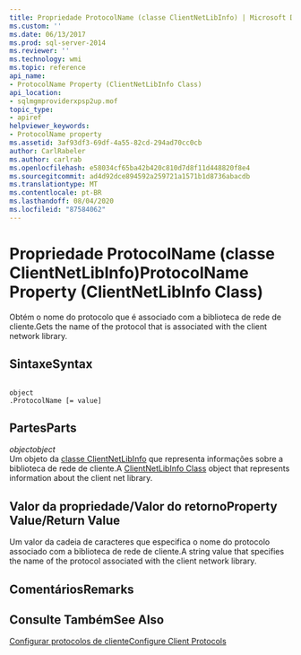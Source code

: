 ```yaml
---
title: Propriedade ProtocolName (classe ClientNetLibInfo) | Microsoft Docs
ms.custom: ''
ms.date: 06/13/2017
ms.prod: sql-server-2014
ms.reviewer: ''
ms.technology: wmi
ms.topic: reference
api_name:
- ProtocolName Property (ClientNetLibInfo Class)
api_location:
- sqlmgmproviderxpsp2up.mof
topic_type:
- apiref
helpviewer_keywords:
- ProtocolName property
ms.assetid: 3af93df3-69df-4a55-82cd-294ad70cc0cb
author: CarlRabeler
ms.author: carlrab
ms.openlocfilehash: e58034cf65ba42b420c810d7d8f11d448820f8e4
ms.sourcegitcommit: ad4d92dce894592a259721a1571b1d8736abacdb
ms.translationtype: MT
ms.contentlocale: pt-BR
ms.lasthandoff: 08/04/2020
ms.locfileid: "87584062"
---
```

# <a name="protocolname-property-clientnetlibinfo-class"></a><span data-ttu-id="ec5cc-102">Propriedade ProtocolName (classe ClientNetLibInfo)</span><span class="sxs-lookup"><span data-stu-id="ec5cc-102">ProtocolName Property (ClientNetLibInfo Class)</span></span>
  <span data-ttu-id="ec5cc-103">Obtém o nome do protocolo que é associado com a biblioteca de rede de cliente.</span><span class="sxs-lookup"><span data-stu-id="ec5cc-103">Gets the name of the protocol that is associated with the client network library.</span></span>  
  
## <a name="syntax"></a><span data-ttu-id="ec5cc-104">Sintaxe</span><span class="sxs-lookup"><span data-stu-id="ec5cc-104">Syntax</span></span>  
  
```  
  
object  
.ProtocolName [= value]  
```  
  
## <a name="parts"></a><span data-ttu-id="ec5cc-105">Partes</span><span class="sxs-lookup"><span data-stu-id="ec5cc-105">Parts</span></span>  
 <span data-ttu-id="ec5cc-106">*object*</span><span class="sxs-lookup"><span data-stu-id="ec5cc-106">*object*</span></span>  
 <span data-ttu-id="ec5cc-107">Um objeto da [classe ClientNetLibInfo](clientnetlibinfo-class.md) que representa informações sobre a biblioteca de rede de cliente.</span><span class="sxs-lookup"><span data-stu-id="ec5cc-107">A [ClientNetLibInfo Class](clientnetlibinfo-class.md) object that represents information about the client net library.</span></span>  
  
## <a name="property-valuereturn-value"></a><span data-ttu-id="ec5cc-108">Valor da propriedade/Valor do retorno</span><span class="sxs-lookup"><span data-stu-id="ec5cc-108">Property Value/Return Value</span></span>  
 <span data-ttu-id="ec5cc-109">Um valor da cadeia de caracteres que especifica o nome do protocolo associado com a biblioteca de rede de cliente.</span><span class="sxs-lookup"><span data-stu-id="ec5cc-109">A string value that specifies the name of the protocol associated with the client network library.</span></span>  
  
## <a name="remarks"></a><span data-ttu-id="ec5cc-110">Comentários</span><span class="sxs-lookup"><span data-stu-id="ec5cc-110">Remarks</span></span>  
  
## <a name="see-also"></a><span data-ttu-id="ec5cc-111">Consulte Também</span><span class="sxs-lookup"><span data-stu-id="ec5cc-111">See Also</span></span>  
 [<span data-ttu-id="ec5cc-112">Configurar protocolos de cliente</span><span class="sxs-lookup"><span data-stu-id="ec5cc-112">Configure Client Protocols</span></span>](https://technet.microsoft.com/library/ms181035.aspx)  
  
  
